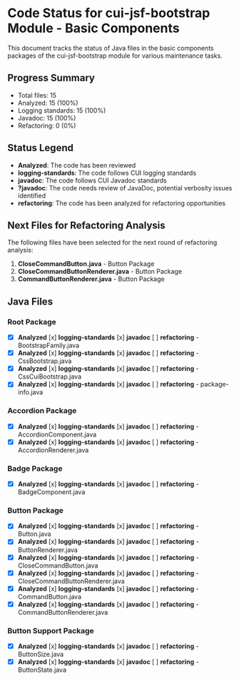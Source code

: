 # Code Status for cui-jsf-bootstrap Module - Basic Components

This document tracks the status of Java files in the basic components packages of the cui-jsf-bootstrap module for various maintenance tasks.

## Progress Summary
- Total files: 15
- Analyzed: 15 (100%)
- Logging standards: 15 (100%)
- Javadoc: 15 (100%)
- Refactoring: 0 (0%)

## Status Legend
- **Analyzed**: The code has been reviewed
- **logging-standards**: The code follows CUI logging standards
- **javadoc**: The code follows CUI Javadoc standards
- **?javadoc**: The code needs review of JavaDoc, potential verbosity issues identified
- **refactoring**: The code has been analyzed for refactoring opportunities

## Next Files for Refactoring Analysis

The following files have been selected for the next round of refactoring analysis:

1. **CloseCommandButton.java** - Button Package
2. **CloseCommandButtonRenderer.java** - Button Package 
3. **CommandButtonRenderer.java** - Button Package

## Java Files

### Root Package
- [x] **Analyzed** [x] **logging-standards** [x] **javadoc** [ ] **refactoring** - BootstrapFamily.java
- [x] **Analyzed** [x] **logging-standards** [x] **javadoc** [ ] **refactoring** - CssBootstrap.java
- [x] **Analyzed** [x] **logging-standards** [x] **javadoc** [ ] **refactoring** - CssCuiBootstrap.java
- [x] **Analyzed** [x] **logging-standards** [x] **javadoc** [ ] **refactoring** - package-info.java

### Accordion Package
- [x] **Analyzed** [x] **logging-standards** [x] **javadoc** [ ] **refactoring** - AccordionComponent.java
- [x] **Analyzed** [x] **logging-standards** [x] **javadoc** [ ] **refactoring** - AccordionRenderer.java

### Badge Package
- [x] **Analyzed** [x] **logging-standards** [x] **javadoc** [ ] **refactoring** - BadgeComponent.java

### Button Package
- [x] **Analyzed** [x] **logging-standards** [x] **javadoc** [ ] **refactoring** - Button.java
- [x] **Analyzed** [x] **logging-standards** [x] **javadoc** [ ] **refactoring** - ButtonRenderer.java
- [x] **Analyzed** [x] **logging-standards** [x] **javadoc** [ ] **refactoring** - CloseCommandButton.java
- [x] **Analyzed** [x] **logging-standards** [x] **javadoc** [ ] **refactoring** - CloseCommandButtonRenderer.java
- [x] **Analyzed** [x] **logging-standards** [x] **javadoc** [ ] **refactoring** - CommandButton.java
- [x] **Analyzed** [x] **logging-standards** [x] **javadoc** [ ] **refactoring** - CommandButtonRenderer.java

### Button Support Package
- [x] **Analyzed** [x] **logging-standards** [x] **javadoc** [ ] **refactoring** - ButtonSize.java
- [x] **Analyzed** [x] **logging-standards** [x] **javadoc** [ ] **refactoring** - ButtonState.java